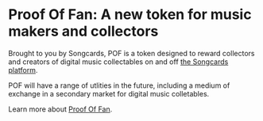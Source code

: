 # Proof Of Fan: A new token for music makers and collectors



Brought to you by Songcards, POF is a token designed to reward collectors and creators of digital music collectables on and off [the Songcards platform](https://beta.songcards.io/ "the Songcards platform").

POF will have a range of utlities in the future, including a medium of exchange in a secondary market for digital music colletables.

Learn more about [Proof Of Fan](https://proofoffan.com/ "Proof Of Fan").

